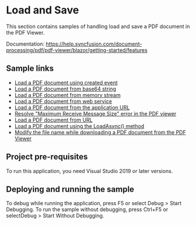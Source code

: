 # Load and Save
This section contains samples of handling load and save a PDF document in the PDF Viewer.

Documentation: https://help.syncfusion.com/document-processing/pdf/pdf-viewer/blazor/getting-started/features

## Sample links
* <a href="Load a PDF document using created event">Load a PDF document using created event</a>
* <a href="Load a PDF file from base 64 string">Load a PDF document from base64 string</a>
* <a href="Load a PDF file from memory stream">Load a PDF document from memory stream</a>
* <a href="Load a PDF file using local service">Load a PDF document from web service</a>
* <a href="Load from application URL">Load a PDF document from the application URL</a>
* <a href="Load larger document without error">Resolve "Maximum Receive Message Size" error in the PDF viewer</a>
* <a href="Load PDF file from URL">Load a PDF document from URL</a>
* <a href="LoadAsync">Load a PDF document using the LoadAsync() method</a>
* <a href="Modify the file name">Modify the file name while downloading a PDF document from the PDF Viewer</a>

## Project pre-requisites
To run this application, you need Visual Studio 2019 or later versions.

## Deploying and running the sample
To debug while running the application, press F5 or select Debug > Start Debugging. To run the sample without debugging, press Ctrl+F5 or selectDebug > Start Without Debugging.